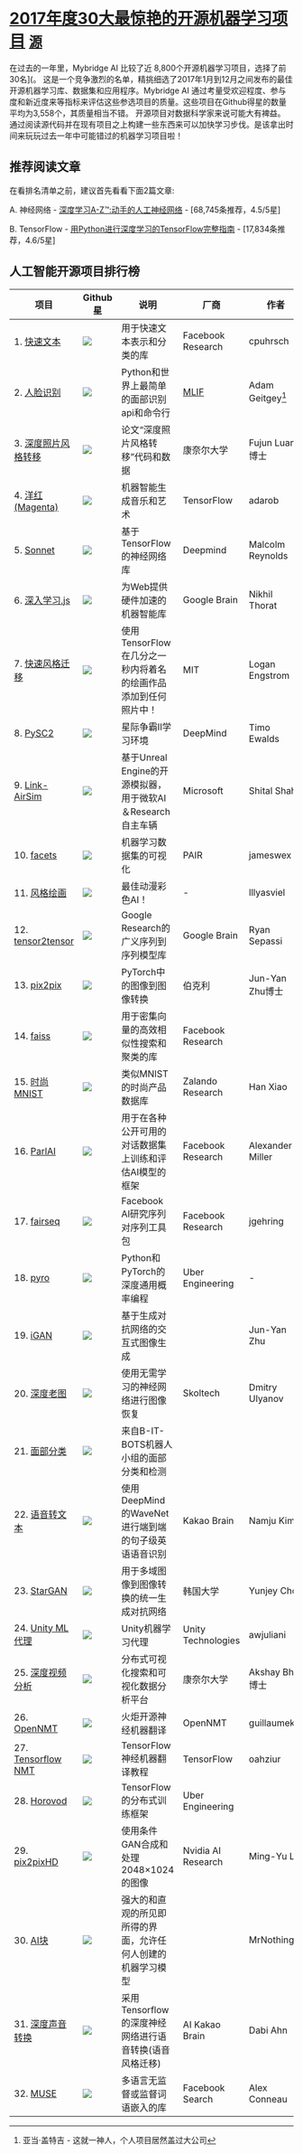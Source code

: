 # [2017年度30大最惊艳的开源机器学习项目](http://www.199it.com/archives/673044.html) <small>[源](https://medium.mybridge.co/30-amazing-machine-learning-projects-for-the-past-year-v-2018-b853b8621ac7)</small>

在过去的一年里，Mybridge AI 比较了近 8,800个开源机器学习项目，选择了前30名](。
这是一个竞争激烈的名单，精挑细选了2017年1月到12月之间发布的最佳开源机器学习库、数据集和应用程序。Mybridge AI 通过考量受欢迎程度、参与度和新近度来等指标来评估这些参选项目的质量。这些项目在Github得星的数量平均为3,558个，其质量相当不错。
开源项目对数据科学家来说可能大有裨益。 通过阅读源代码并在现有项目之上构建一些东西来可以加快学习步伐。是该拿出时间来玩玩过去一年中可能错过的机器学习项目啦！

## 推荐阅读文章

在看排名清单之前，建议首先看看下面2篇文章:

A. 神经网络 - [深度学习A-Z™:动手的人工神经网络](http://bit.ly/2CH1WcQ) - [68,745条推荐，4.5/5星]

B. TensorFlow - [用Python进行深度学习的TensorFlow完整指南](http://bit.ly/2EatVy7) - [17,834条推荐，4.6/5星]

## 人工智能开源项目排行榜

|项目|Github星|说明|厂商|作者|
|-|-|-|-|-|
| 1. [快速文本][Link-FastText] | ![][Stars-FastText] | 用于快速文本表示和分类的库 | Facebook Research | cpuhrsch |
| 2. [人脸识别][Link-FaceRecognition] | ![][Stars-FaceRecognition] | Python和世界上最简单的面部识别api和命令行 | [MLIF][Link-MLiF] | Adam Geitgey[^1]
| 3. [深度照片风格转移][Link-DPS] | ![][Stars-DPS] | 论文“深度照片风格转移”代码和数据 | 康奈尔大学 | Fujun Luan 博士|
| 4. [洋红(Magenta)][Link-Magenta] | ![][Stars-Magenta] | 机器智能生成音乐和艺术 | TensorFlow  | adarob |
| 5. [Sonnet][Link-Sonnet] | ![][Stars-Sonnet] | 基于TensorFlow的神经网络库 | Deepmind | Malcolm Reynolds |
| 6. [深入学习.js][Stars-deeplearnjs] | ![][Stars-deeplearnjs] | 为Web提供硬件加速的机器智能库 | Google Brain | Nikhil Thorat
| 7. [快速风格迁移][Link-fst] | ![][Stars-fst] | 使用TensorFlow在几分之一秒内将着名的绘画作品添加到任何照片中！ | MIT | Logan Engstrom
| 8. [PySC2][Link-PySC2] | ![][Stars-pysc2] | 星际争霸II学习环境 | DeepMind | Timo Ewalds |
| 9. [Link-AirSim][Link-AirSim] | ![][Stars-AirSim] | 基于Unreal Engine的开源模拟器，用于微软AI＆Research自主车辆 | Microsoft | Shital Shah
| 10. [facets][Link-facets] | ![][Stars-facets] | 机器学习数据集的可视化 | PAIR | jameswex |
| 11. [风格绘画][Link-STYLE2PAINTS] | ![][Stars-STYLE2PAINTS] | 最佳动漫彩色AI！ | - | lllyasviel |
| 12. [tensor2tensor][Link-tensor2tensor] | ![][Stars-tensor2tensor] | Google Research的广义序列到序列模型库  | Google Brain | Ryan Sepassi
| 13. [pix2pix][Link-pcap] | ![][Stars-pcap] | PyTorch中的图像到图像转换 |伯克利 | Jun-Yan Zhu博士|
| 14. [faiss][Link-faiss] | ![][Stars-faiss] | 用于密集向量的高效相似性搜索和聚类的库 |Facebook Research|
| 15. [时尚MNIST][Link-fashion-mnist] | ![][Stars-fashion-mnist] | 类似MNIST的时尚产品数据库 | Zalando Research | Han Xiao |
| 16. [ParlAI][Link-ParlAI] | ![][Stars-ParlAI] | 用于在各种公开可用的对话数据集上训练和评估AI模型的框架 | Facebook Research | Alexander Miller|
| 17. [fairseq][Link-fairseq] | ![][Stars-fairseq] | Facebook AI研究序列对序列工具包 | Facebook Research | jgehring |
| 18. [pyro][Link-pyro] | ![][Stars-pyro] | Python和PyTorch的深度通用概率编程 | Uber Engineering | - |
| 19. [iGAN][Stars-iGAN] | ![][Stars-iGAN] | 基于生成对抗网络的交互式图像生成 | | Jun-Yan Zhu |
| 20. [深度老图][Link-deep-image-prior] | ![][Stars-deep-image-prior] | 使用无需学习的神经网络进行图像恢复 | Skoltech | Dmitry Ulyanov|
| 21. [面部分类][Link-fc] | ![][Stars-fc] | 来自B-IT-BOTS机器人小组的面部分类和检测 |
| 22. [语音转文本][Link-sttw] | ![][Stars-sttw] | 使用DeepMind的WaveNet进行端到端的句子级英语语音识别 | Kakao Brain | Namju Kim
| 23. [StarGAN][Link-StarGAN] | ![][Stars-StarGAN] | 用于多域图像到图像转换的统一生成对抗网络 | 韩国大学 | Yunjey Choi
| 24. [Unity ML代理](Link-Unity3D) | ![][Stars-Unity3D] | Unity机器学习代理  | Unity Technologies | awjuliani |
| 25. [深度视频分析][Link-DeepVideoAnalytics] | ![][Stars-DeepVideoAnalytics] | 分布式可视化搜索和可视化数据分析平台 |康奈尔大学 | Akshay Bhat博士 |
| 26. [OpenNMT][Link-OpenNMT] | ![][Stars-OpenNMT] | 火炬开源神经机器翻译 | OpenNMT | guillaumekln |
| 27. [Tensorflow NMT][Link-nmt] | ![][Stars-nmt] | TensorFlow神经机器翻译教程  | TensorFlow | oahziur |
| 28. [Horovod][Link-Horovod] | ![][Stars-Horovod] | TensorFlow的分布式训练框架 | Uber Engineering |
| 29. [pix2pixHD][Link-pix2pixHD] | ![][Stars-pix2pixHD] | 使用条件GAN合成和处理2048×1024的图像 | Nvidia AI Research | Ming-Yu Liu|
| 30. [AI块][Link-AI-Blocks] | ![][Stars-AI-Blocks] | 强大的和直观的所见即所得的界面，允许任何人创建的机器学习模型 | | MrNothing |
| 31. [深度声音转换][Link-dvc] | ![][Stars-dvc] | 采用Tensorflow的深度神经网络进行语音转换(语音风格迁移) | AI Kakao Brain | Dabi Ahn |
| 32. [MUSE][Link-MUSE] | ![][Stars-MUSE] | 多语言无监督或监督词语嵌入的库 | Facebook Search | Alex Conneau |

[Link-MLiF]: https://www.machinelearningisfun.com/
[Link-nmt]: https://github.com/tensorflow/nmt
[Stars-nmt]: https://img.shields.io/github/stars/tensorflow/nmt.svg?style=social
[Link-MUSE]: https://github.com/facebookresearch/MUSE
[Stars-MUSE]: https://img.shields.io/github/stars/facebookresearch/MUSE.svg?style=social
[Link-ParlAI]: https://github.com/facebookresearch/ParlAI
[Stars-ParlAI]: https://img.shields.io/github/stars/facebookresearch/ParlAI.svg?style=social
[Link-Unity3D]: https://github.com/Unity-Technologies/ml-agents
[Stars-Unity3D]: https://img.shields.io/github/stars/Unity-Technologies/ml-agents.svg?style=social
[Link-fc]: https://github.com/oarriaga/face_classification
[Stars-fc]: https://img.shields.io/github/stars/oarriaga/face_classification.svg?style=social
[Link-sttw]: https://github.com/buriburisuri/speech-to-text-wavenet
[Stars-sttw]: https://img.shields.io/github/stars/buriburisuri/speech-to-text-wavenet.svg?style=social
[Link-Horovod]: https://github.com/uber/horovod
[Stars-Horovod]: https://img.shields.io/github/stars/uber/horovod.svg?style=social
[Link-AI-Blocks]: https://github.com/MrNothing/AI-Blocks
[Stars-AI-Blocks]: https://img.shields.io/github/stars/MrNothing/AI-Blocks.svg?style=social
[Link-OpenNMT]: https://github.com/OpenNMT/OpenNMT
[Stars-OpenNMT]: https://img.shields.io/github/stars/OpenNMT/OpenNMT.svg?style=social
[Stars-FastText]: https://img.shields.io/github/stars/facebookresearch/fastText.svg?style=social
[Link-FastText]: https://github.com/facebookresearch/fastText
[Stars-DPS]: https://img.shields.io/github/stars/luanfujun/deep-photo-styletransfer.svg?style=social
[Link-DPS]: https://github.com/luanfujun/deep-photo-styletransfer
[Stars-FaceRecognition]: https://img.shields.io/github/stars/ageitgey/face_recognition.svg?style=social
[Link-FaceRecognition]: https://github.com/ageitgey/face_recognition
[Stars-Magenta]: https://img.shields.io/github/stars/tensorflow/magenta.svg?style=social
[Link-Magenta]: https://github.com/tensorflow/magenta
[Stars-Sonnet]: https://img.shields.io/github/stars/deepmind/sonnet.svg?style=social
[Link-Sonnet]: https://github.com/deepmind/sonnet
[Stars-deeplearnjs]: https://img.shields.io/github/stars/PAIR-code/deeplearnjs.svg?style=social
[Link-deeplearnjs]: https://github.com/PAIR-code/deeplearnjs
[Stars-fst]: https://img.shields.io/github/stars/lengstrom/fast-style-transfer.svg?style=social
[Link-fst]: https://github.com/lengstrom/fast-style-transfer
[Stars-PySC2]: https://img.shields.io/github/stars/deepmind/pysc2.svg?style=social
[Link-PySC2]: https://github.com/deepmind/pysc2
[Stars-AirSim]: https://img.shields.io/github/stars/Microsoft/AirSim.svg?style=social
[Link-AirSim]: https://github.com/Microsoft/AirSim
[Link-tensor2tensor]: https://github.com/tensorflow/tensor2tensor
[Stars-tensor2tensor]: https://img.shields.io/github/stars/tensorflow/tensor2tensor.svg?style=social
[Link-facets]: https://github.com/PAIR-code/facets
[Stars-facets]: https://img.shields.io/github/stars/PAIR-code/facets.svg?style=social
[Link-faiss]: https://github.com/facebookresearch/faiss
[Stars-faiss]: https://img.shields.io/github/stars/facebookresearch/faiss.svg?style=social
[Link-fashion-mnist]: https://github.com/zalandoresearch/fashion-mnist
[Stars-fashion-mnist]: https://img.shields.io/github/stars/zalandoresearch/fashion-mnist.svg?style=social
[Link-pyro]: https://github.com/uber/pyro
[Stars-pyro]: https://img.shields.io/github/stars/uber/pyro.svg?style=social
[Link-fairseq]: https://github.com/facebookresearch/fairseq
[Stars-fairseq]: https://img.shields.io/github/stars/facebookresearch/fairseq.svg?style=social
[Link-deep-image-prior]: https://github.com/DmitryUlyanov/deep-image-prior
[Stars-deep-image-prior]: https://img.shields.io/github/stars/DmitryUlyanov/deep-image-prior.svg?style=social
[Link-StarGAN]: https://github.com/yunjey/StarGAN
[Stars-StarGAN]: https://img.shields.io/github/stars/yunjey/StarGAN.svg?style=social
[Link-DeepVideoAnalytics]: https://github.com/AKSHAYUBHAT/DeepVideoAnalytics
[Stars-DeepVideoAnalytics]: https://img.shields.io/github/stars/AKSHAYUBHAT/DeepVideoAnalytics.svg?style=social
[Link-pix2pixHD]: https://github.com/NVIDIA/pix2pixHD
[Stars-pix2pixHD]: https://img.shields.io/github/stars/NVIDIA/pix2pixHD.svg?style=social
[Link-dvc]: https://github.com/andabi/deep-voice-conversion
[Stars-dvc]: https://img.shields.io/github/stars/andabi/deep-voice-conversion.svg?style=social
[Link-pcap]: https://github.com/junyanz/pytorch-CycleGAN-and-pix2pix
[Stars-pcap]: https://img.shields.io/github/stars/junyanz/pytorch-CycleGAN-and-pix2pix.svg?style=social
[Link-STYLE2PAINTS]: https://github.com/lllyasviel/style2paints
[Stars-STYLE2PAINTS]: https://img.shields.io/github/stars/lllyasviel/style2paints.svg?style=social
[Link-iGAN]: https://github.com/junyanz/iGAN
[Stars-iGAN]: https://img.shields.io/github/stars/junyanz/iGAN.svg?style=social

[^1]: 亚当·盖特吉 - 这就一神人，个人项目居然盖过大公司